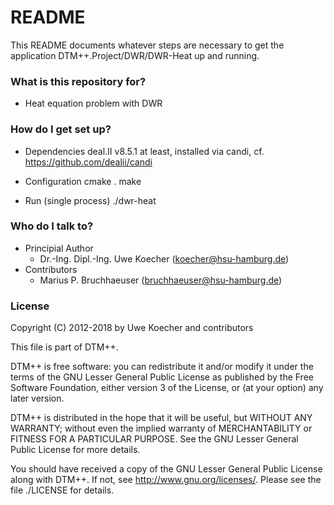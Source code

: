 # README #

This README documents whatever steps are necessary to get the application
  DTM++.Project/DWR/DWR-Heat
up and running.

### What is this repository for? ###

* Heat equation problem with DWR

### How do I get set up? ###

* Dependencies
deal.II v8.5.1 at least, installed via candi, cf. https://github.com/dealii/candi

* Configuration
cmake .
make

* Run (single process)
./dwr-heat


### Who do I talk to? ###

* Principial Author
    * Dr.-Ing. Dipl.-Ing. Uwe Koecher (koecher@hsu-hamburg.de)
* Contributors
    * Marius P. Bruchhaeuser (bruchhaeuser@hsu-hamburg.de)


### License ###
Copyright (C) 2012-2018 by Uwe Koecher and contributors

This file is part of DTM++.

DTM++ is free software: you can redistribute it and/or modify
it under the terms of the GNU Lesser General Public License as
published by the Free Software Foundation, either
version 3 of the License, or (at your option) any later version.

DTM++ is distributed in the hope that it will be useful,
but WITHOUT ANY WARRANTY; without even the implied warranty of
MERCHANTABILITY or FITNESS FOR A PARTICULAR PURPOSE.  See the
GNU Lesser General Public License for more details.
 
You should have received a copy of the GNU Lesser General Public License
along with DTM++. If not, see <http://www.gnu.org/licenses/>.
Please see the file
	./LICENSE
for details.
